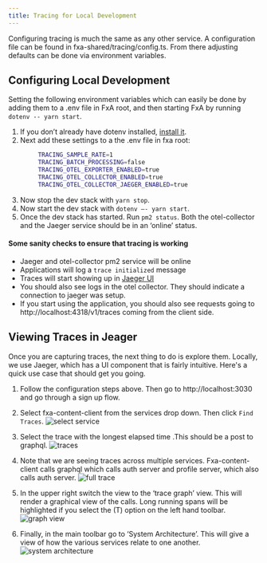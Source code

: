 ```yaml
---
title: Tracing for Local Development
---
```


Configuring tracing is much the same as any other service. A configuration file can be found in fxa-shared/tracing/config.ts. From there adjusting defaults can be done via environment variables.

## Configuring Local Development
Setting the following environment variables which can easily be done by adding them to a .env file in FxA root, and then starting FxA by running `dotenv -- yarn start`. 


1. If you don’t already have dotenv installed, [install it](https://www.npmjs.com/package/dotenv-cli). 
1. Next add these settings to a the .env file in fxa root:
   ```bash
        TRACING_SAMPLE_RATE=1
        TRACING_BATCH_PROCESSING=false
        TRACING_OTEL_EXPORTER_ENABLED=true
        TRACING_OTEL_COLLECTOR_ENABLED=true
        TRACING_OTEL_COLLECTOR_JAEGER_ENABLED=true
    ```
1. Now stop the dev stack with `yarn stop`.
1. Now start the dev stack with `dotenv —- yarn start`.
1. Once the dev stack has started. Run `pm2 status`. Both the otel-collector and the Jaeger service should be in an ‘online’ status. 


#### Some sanity checks to ensure that tracing is working
- Jaeger and otel-collector pm2 service will be online
- Applications will log a `trace initialized` message
- Traces will start showing up in [Jaeger UI](http://localhost:16686)
- You should also see logs in the otel collector. They should indicate a connection to jaeger was setup.
- If you start using the application, you should also see requests going to http://localhost:4318/v1/traces coming from the client side.



## Viewing Traces in Jeager

Once you are capturing traces, the next thing to do is explore them. Locally, we use Jaeger, which has a UI component that is fairly intuitive. Here's a quick use case that should get you going. 


1. Follow the configuration steps above. Then go to http://localhost:3030 and go through a sign up flow.

1. Select fxa-content-client from the services drop down. Then click `Find Traces`.
![select service](../assets/tracing/tracing-jaeger-select-service.png "image_tooltip")

1. Select the trace with the longest elapsed time .This should be a post to graphql.
![traces](../assets/tracing/tracing-jaeger-traces.png "image_tooltip")

1. Note that we are seeing traces across multiple services. Fxa-content-client calls graphql which calls auth server and profile server, which also calls auth server.
![full trace](../assets/tracing/tracing-jaeger-full-trace.png "image_tooltip")

1. In the upper right switch the view to the ‘trace graph’ view. This will render a graphical view of the calls. Long running spans will be highlighted if you select the (T) option on the left hand toolbar.
![graph view](../assets/tracing/tracing-jaeger-graph-view.png "image_tooltip")


1. Finally, in the main toolbar go to ‘System Architecture’. This will give a view of how the various services relate to one another.
![system architecture](../assets/tracing/tracing-jaeger-sys-arch.png "image_tooltip")



